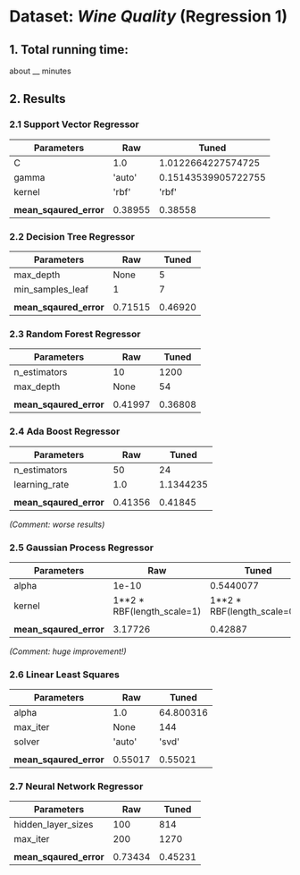 # Dataset: *Wine Quality* (Regression 1)

## 1. Total running time: 

about __ minutes


## 2. Results 

### 2.1 Support Vector Regressor

|       Parameters        |       Raw     |     Tuned     |
| ----------------------- | ------------- | ------------- |
| C                       | 1.0           | 1.0122664227574725  |
| gamma                   | 'auto'        | 0.15143539905722755 |
| kernel                  | 'rbf'         | 'rbf'         |
|                         |               |               |
| **mean_sqaured_error**  | 0.38955       | 0.38558       |


### 2.2 Decision Tree Regressor

|       Parameters        |       Raw     |     Tuned     |
| ----------------------- | ------------- | ------------- |
| max_depth               | None          | 5             |
| min_samples_leaf        | 1             | 7             |
|                         |               |               |
| **mean_sqaured_error**  | 0.71515       | 0.46920       |


### 2.3 Random Forest Regressor

|       Parameters        |       Raw     |     Tuned     |
| ----------------------- | ------------- | ------------- |
| n_estimators            | 10            | 1200          |
| max_depth               | None          | 54            |
|                         |               |               |
| **mean_sqaured_error**  | 0.41997       | 0.36808       |


### 2.4 Ada Boost Regressor

|       Parameters        |       Raw     |     Tuned     |
| ----------------------- | ------------- | ------------- |
| n_estimators            | 50            | 24            |
| learning_rate           | 1.0           | 1.1344235     |
|                         |               |               |
| **mean_sqaured_error**  | 0.41356       | 0.41845       |

*(Comment: worse results)*


### 2.5 Gaussian Process Regressor

|       Parameters        |       Raw     |     Tuned     |
| ----------------------- | ------------- | ------------- |
| alpha                   | 1e-10         | 0.5440077     |
| kernel                  | 1**2 * RBF(length_scale=1)  | 1**2 * RBF(length_scale=0.5)              |
|                         |               |               |
| **mean_sqaured_error**  | 3.17726       | 0.42887       |

*(Comment: huge improvement!)*


### 2.6 Linear Least Squares

|       Parameters        |       Raw     |     Tuned     |
| ----------------------- | ------------- | ------------- |
| alpha                   | 1.0           | 64.800316     |
| max_iter                | None          | 144           |
| solver                  | 'auto'        | 'svd'         |
|                         |               |               |
| **mean_sqaured_error**  | 0.55017       | 0.55021       |


### 2.7 Neural Network Regressor

|       Parameters        |       Raw     |     Tuned     |
| ----------------------- | ------------- | ------------- |
| hidden_layer_sizes      | 100           | 814           |
| max_iter                | 200           | 1270          |
|                         |               |               |
| **mean_sqaured_error**  | 0.73434       | 0.45231       |

